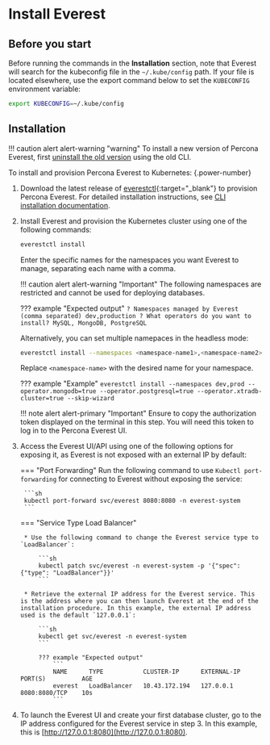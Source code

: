 # Install Everest

## Before you start

Before running the commands in the **Installation** section, note that Everest will search for the kubeconfig file in the `~/.kube/config` path. If your file is located elsewhere, use the export command below to set the `KUBECONFIG` environment variable: 
    
```sh
export KUBECONFIG=~/.kube/config
```

## Installation

!!! caution alert alert-warning "warning"
    To install a new version of Percona Everest, first [uninstall the old version](../release-notes/Percona%20Everest%200.8.0%20%282024-02-22%29.md#breaking-changes-in-percona-everest-080) using the old CLI.

To install and provision Percona Everest to Kubernetes:
{.power-number}

1. Download the latest release of [everestctl](https://github.com/percona/percona-everest-cli/releases/latest){:target="_blank"} to provision Percona Everest. For detailed installation instructions, see [CLI installation documentation](../install/installEverestCLI).

2. Install Everest and provision the Kubernetes cluster using one of the following commands:
  
    ```sh
    everestctl install
    ```

    Enter the specific names for the namespaces you want Everest to manage, separating each name with a comma.

    !!! caution alert alert-warning "Important"
        The following namespaces are restricted and cannot be used for deploying databases.


    ??? example "Expected output"
        ```
        ? Namespaces managed by Everest (comma separated) dev,production
        ? What operators do you want to install? MySQL, MongoDB, PostgreSQL        
        ```

    Alternatively, you can set multiple namepaces in the headless mode:

    ```sh
    everestctl install --namespaces <namespace-name1>,<namespace-name2> --operator.mongodb=true --operator.postgresql=true --operator.xtradb-cluster=true --skip-wizard
    ```
    Replace `<namespace-name>` with the desired name for your namespace.

    ??? example "Example"
        ```
        everestctl install --namespaces dev,prod --operator.mongodb=true --operator.postgresql=true --operator.xtradb-cluster=true --skip-wizard
        ```

    !!! note alert alert-primary "Important"
        Ensure to copy the authorization token displayed on the terminal in this step. You will need this token to log in to the Percona Everest UI.    

3. Access the Everest UI/API using one of the following options for exposing it, as Everest is not exposed with an external IP by default:

    === "Port Forwarding"
        Run the following command to use `Kubectl port-forwarding` for connecting to Everest without exposing the service:
                
        ```sh
        kubectl port-forward svc/everest 8080:8080 -n everest-system
        ``` 

    === "Service Type Load Balancer"

        * Use the following command to change the Everest service type to `LoadBalancer`:
                    
            ```sh
            kubectl patch svc/everest -n everest-system -p '{"spec": {"type": "LoadBalancer"}}'
            ```
                    
        * Retrieve the external IP address for the Everest service. This is the address where you can then launch Everest at the end of the installation procedure. In this example, the external IP address used is the default `127.0.0.1`:  
                
            ```sh 
            kubectl get svc/everest -n everest-system
            ```
                    
            ??? example "Expected output"
                ```
                NAME      TYPE           CLUSTER-IP      EXTERNAL-IP     PORT(S)          AGE
                everest   LoadBalancer   10.43.172.194   127.0.0.1       8080:8080/TCP    10s
                ```

4. To launch the Everest UI and create your first database cluster, go to the IP address configured for the Everest service in step 3. In this example, this is [http://127.0.0.1:8080](http://127.0.0.1:8080).
